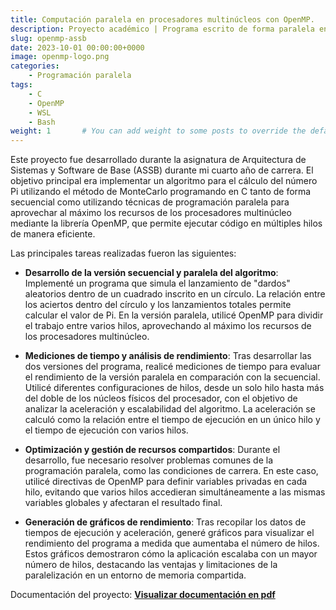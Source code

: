 ```yaml
---
title: Computación paralela en procesadores multinúcleos con OpenMP.
description: Proyecto académico | Programa escrito de forma paralela en C con OpenMP que cálcula el valor del número Pi mediante el método Montecarlo aprovechando los múltiples núcleos del procesador multinúcleo de la máquina donde se ejecuta.  
slug: openmp-assb
date: 2023-10-01 00:00:00+0000
image: openmp-logo.png
categories:
    - Programación paralela
tags:
    - C
    - OpenMP
    - WSL
    - Bash
weight: 1       # You can add weight to some posts to override the default sorting (date descending)
---
```


Este proyecto fue desarrollado durante la asignatura de Arquitectura de Sistemas y Software de Base (ASSB) durante mi cuarto año de carrera. El objetivo principal era implementar un algoritmo para el cálculo del número Pi utilizando el método de MonteCarlo programando en C tanto de forma secuencial como utilizando técnicas de programación paralela para aprovechar al máximo los recursos de los procesadores multinúcleo mediante la librería OpenMP, que permite ejecutar código en múltiples hilos de manera eficiente.

Las principales tareas realizadas fueron las siguientes:

- **Desarrollo de la versión secuencial y paralela del algoritmo**: Implementé un programa que simula el lanzamiento de "dardos" aleatorios dentro de un cuadrado inscrito en un círculo. La relación entre los aciertos dentro del círculo y los lanzamientos totales permite calcular el valor de Pi. En la versión paralela, utilicé OpenMP para dividir el trabajo entre varios hilos, aprovechando al máximo los recursos de los procesadores multinúcleo.

- **Mediciones de tiempo y análisis de rendimiento**: Tras desarrollar las dos versiones del programa, realicé mediciones de tiempo para evaluar el rendimiento de la versión paralela en comparación con la secuencial. Utilicé diferentes configuraciones de hilos, desde un solo hilo hasta más del doble de los núcleos físicos del procesador, con el objetivo de analizar la aceleración y escalabilidad del algoritmo. La aceleración se calculó como la relación entre el tiempo de ejecución en un único hilo y el tiempo de ejecución con varios hilos.

- **Optimización y gestión de recursos compartidos**: Durante el desarrollo, fue necesario resolver problemas comunes de la programación paralela, como las condiciones de carrera. En este caso, utilicé directivas de OpenMP para definir variables privadas en cada hilo, evitando que varios hilos accedieran simultáneamente a las mismas variables globales y afectaran el resultado final.

- **Generación de gráficos de rendimiento**: Tras recopilar los datos de tiempos de ejecución y aceleración, generé gráficos para visualizar el rendimiento del programa a medida que aumentaba el número de hilos. Estos gráficos demostraron cómo la aplicación escalaba con un mayor número de hilos, destacando las ventajas y limitaciones de la paralelización en un entorno de memoria compartida. 


Documentación del proyecto: [**Visualizar documentación en pdf**](/post/paralelizacion-openmp-assb/ASSB-openmp.pdf)